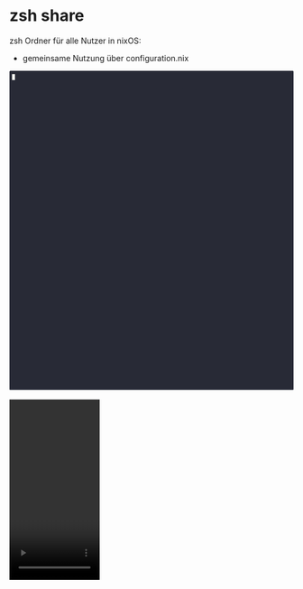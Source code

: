 # zsh share

zsh Ordner für alle Nutzer in  nixOS:
 - gemeinsame Nutzung über configuration.nix
   
 ![routine](documentation/2025-04-16.gif)

 <video src="documentation/2025-04-16.mp4" width="160" height="320" controls></video>

